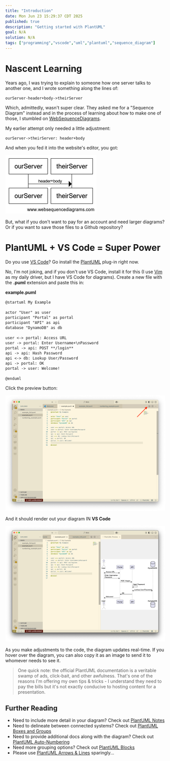 ```yaml
---
title: "Introduction"
date: Mon Jun 23 15:29:37 CDT 2025
published: true
description: "Getting started with PlantUML"
goal: N/A
solution: N/A
tags: ["programming","vscode","uml","plantuml","sequence_diagram"]
---
```

# Nascent Learning

Years ago, I was trying to explain to someone how one server talks to another one, and I wrote something along the lines of:

```flare
ourServer-header+body->theirServer
```

Which, admittedly, wasn't super clear. They asked me for a "Sequence Diagram" instead and in the process of learning about how to make one of those, I stumbled on [WebSequenceDiagrams](https://www.websequencediagrams.com/).

My earlier attempt only needed a little adjustment:

```flare
ourServer->theirServer: header+body
```

And when you fed it into the website's editor, you got:

![WebSequenceDiagrams Output](/images/thumbnail/plantuml_1.png)

But, what if you don't want to pay for an account and need larger diagrams? Or if you want to save those files to a Github repository?

# PlantUML + VS Code = Super Power

Do you use [VS Code](https://code.visualstudio.com/)? Go install the [PlantUML](https://marketplace.visualstudio.com/items?itemName=jebbs.plantuml) plug-in right now.

No, I'm not joking, and if you don't use VS Code, install it for this (I use [Vim](https://www.vim.org/) as my daily driver, but I have VS Code for diagrams). Create a new file with the **.puml** extension and paste this in:

**example.puml**
```plantuml
@startuml My Example

actor "User" as user
participant "Portal" as portal
participant "API" as api
database "DynamoDB" as db

user <-> portal: Access URL
user -> portal: Enter Username+\nPassword
portal -> api: POST **/login**
api -> api: Hash Password
api <-> db: Lookup User/Password
api -> portal: OK
portal -> user: Welcome!

@enduml
```

Click the preview button:

![PlantUML Preview Button](/images/thumbnail/plantuml_2.png)

And it should render out your diagram IN **VS Code**

![PlantUML Preview](/images/thumbnail/plantuml_3.png)

As you make adjustments to the code, the diagram updates real-time. If you hover over the diagram, you can also copy it as an image to send it to whomever needs to see it.

> One quick note: the official PlantUML documentation is a veritable swamp of ads, click-bait, and other awfulness. That's one of the reasons I'm offering my own tips & tricks - I understand they need to pay the bills but it's not exactly conducive to hosting content for a presentation.

## Further Reading

- Need to include more detail in your diagram? Check out [PlantUML Notes](#programming/uml/notes-and-formatting)
- Need to delineate between connected systems? Check out [PlantUML Boxes and Groups](#programming/uml/boxes-and-groups)
- Need to provide additional docs along with the diagram? Check out [PlantUML Auto-Numbering](#programming/uml/numbering)
- Need more grouping options? Check out [PlantUML Blocks](#programming/uml/blocks)
- Please use [PlantUML Arrows & Lines](#programming/uml/arrows) sparingly...
